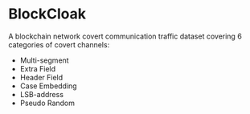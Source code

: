# BlockCloak
A blockchain network covert communication traffic dataset covering 6 categories of covert channels:
  - Multi-segment
  - Extra Field
  - Header Field
  - Case Embedding
  - LSB-address
  - Pseudo Random
